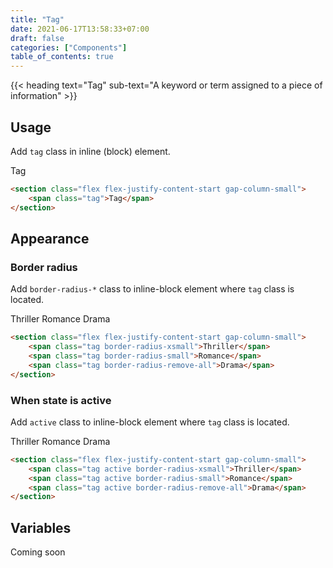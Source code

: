 ```yaml
---
title: "Tag"
date: 2021-06-17T13:58:33+07:00
draft: false
categories: ["Components"]
table_of_contents: true
---
```


{{< heading text="Tag" sub-text="A keyword or term assigned to a piece of information" >}}

## Usage

Add `tag` class in inline (block) element.

<section class="flex flex-justify-content-start gap-column-small">
    <span class="tag">Tag</span>
</section>

``` html
<section class="flex flex-justify-content-start gap-column-small">
    <span class="tag">Tag</span>
</section>
```

## Appearance

### Border radius

Add `border-radius-*` class to inline-block element where `tag` class is located.

<section class="flex flex-justify-content-start gap-column-small">
    <span class="tag border-radius-xsmall">Thriller</span>
    <span class="tag border-radius-small">Romance</span>
    <span class="tag border-radius-remove-all">Drama</span>
</section>

``` html
<section class="flex flex-justify-content-start gap-column-small">
    <span class="tag border-radius-xsmall">Thriller</span>
    <span class="tag border-radius-small">Romance</span>
    <span class="tag border-radius-remove-all">Drama</span>
</section>
```

### When state is active

Add `active` class to inline-block element where `tag` class is located.

<section class="flex flex-justify-content-start gap-column-small">
    <span class="tag active border-radius-xsmall">Thriller</span>
    <span class="tag active border-radius-small">Romance</span>
    <span class="tag active border-radius-remove-all">Drama</span>
</section>

``` html
<section class="flex flex-justify-content-start gap-column-small">
    <span class="tag active border-radius-xsmall">Thriller</span>
    <span class="tag active border-radius-small">Romance</span>
    <span class="tag active border-radius-remove-all">Drama</span>
</section>
```

## Variables

Coming soon